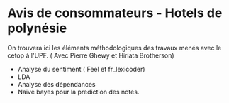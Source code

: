 ﻿# Avis de consommateurs - Hotels de polynésie

On trouvera ici les éléments méthodologiques des travaux menés avec le cetop à l'UPF. ( Avec Pierre Ghewy et Hiriata Brotherson)

 * Analyse du sentiment ( Feel et fr_lexicoder)
 * LDA
 * Analyse des dépendances
 * Naive bayes pour la prediction des notes.